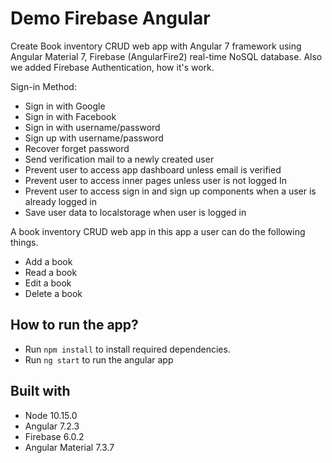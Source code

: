 # Demo Firebase Angular
Create Book inventory CRUD web app with Angular 7 framework using Angular Material 7, Firebase (AngularFire2) real-time NoSQL database.
Also we added Firebase Authentication, how it's work.

Sign-in Method:
- Sign in with Google
- Sign in with Facebook
- Sign in with username/password
- Sign up with username/password
- Recover forget password
- Send verification mail to a newly created user
- Prevent user to access app dashboard unless email is verified
- Prevent user to access inner pages unless user is not logged In
- Prevent user to access sign in and sign up components when a user is already logged in
- Save user data to localstorage when user is logged in

A book inventory CRUD web app in this app a user can do the following things.
- Add a book
- Read a book
- Edit a book
- Delete a book

## How to run the app?
- Run `npm install` to install required dependencies.
- Run `ng start` to run the angular app

## Built with
- Node 10.15.0
- Angular 7.2.3
- Firebase 6.0.2
- Angular Material 7.3.7

